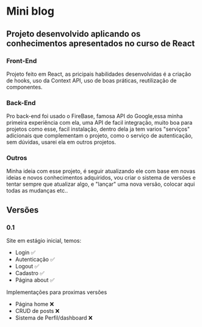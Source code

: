 # Mini blog

## Projeto desenvolvido aplicando os conhecimentos apresentados no curso de React

### Front-End
Projeto feito em React, as pricipais habilidades desenvolvidas é a criação de hooks, uso da Context API, uso de boas práticas, reutilização de componentes.

### Back-End
Pro back-end foi usado o FireBase, famosa API do Google,essa minha primeira experiência com ela, uma API de facil integração, muito boa para projetos como esse,
facil instalação, dentro dela ja tem varios "serviços" adicionais que complementam o projeto, como o serviço de autenticação, sem dúvidas, usarei ela em outros projetos.

### Outros
Minha ideia com esse projeto, é seguir atualizando ele com base em novas ideias e novos conhecimentos adquiridos, vou criar o sistema de versões e tentar sempre que atualizar algo, e "lançar" uma nova versão,
colocar aqui todas as mudanças etc..

## Versões

### 0.1

Site em estágio inicial, temos:
- Login :white_check_mark:
- Autenticação  :white_check_mark:
- Logout :white_check_mark:
- Cadastro :white_check_mark:
- Página about :white_check_mark:

Implementações para proximas versões

- Página home  :x:
- CRUD de posts :x:
- Sistema de Perfil/dashboard :x:
